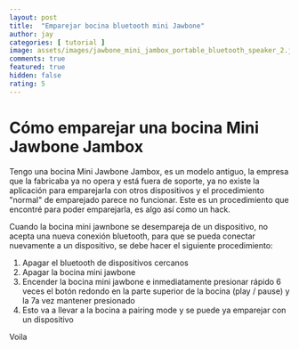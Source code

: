 ```yaml
---
layout: post
title:  "Emparejar bocina bluetooth mini Jawbone"
author: jay
categories: [ tutorial ]
image: assets/images/jawbone_mini_jambox_portable_bluetooth_speaker_2.jpg
comments: true
featured: true
hidden: false
rating: 5
---
```


# Cómo emparejar una bocina Mini Jawbone Jambox

Tengo una bocina Mini Jawbone Jambox, es un modelo antiguo, la empresa que la fabricaba ya no opera y está fuera de soporte, ya no existe la aplicación para emparejarla con otros dispositivos y el procedimiento "normal" de emparejado parece no funcionar.
Este es un procedimiento que encontré para poder emparejarla, es algo así como un hack.

Cuando la bocina mini jawnbone se desempareja de un dispositivo, no acepta una nueva conexión bluetooth, para que se pueda conectar nuevamente a un dispositivo, se debe hacer el siguiente procedimiento:

1. Apagar el bluetooth de dispositivos cercanos
2. Apagar la bocina mini jawbone
3. Encender la bocina mini jawbone e inmediatamente presionar rápido 6 veces el botón redondo en la parte superior de la bocina (play / pause) y la 7a vez mantener presionado
4. Esto va a llevar a la bocina a pairing mode y se puede ya emparejar con un dispositivo

Voila